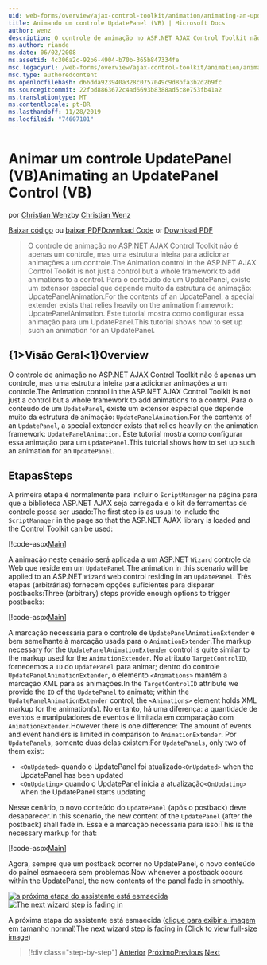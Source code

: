 ```yaml
---
uid: web-forms/overview/ajax-control-toolkit/animation/animating-an-updatepanel-control-vb
title: Animando um controle UpdatePanel (VB) | Microsoft Docs
author: wenz
description: O controle de animação no ASP.NET AJAX Control Toolkit não é apenas um controle, mas uma estrutura inteira para adicionar animações a um controle. Para o conteúdo de um...
ms.author: riande
ms.date: 06/02/2008
ms.assetid: 4c306a2c-92b6-4904-b70b-365b847334fe
msc.legacyurl: /web-forms/overview/ajax-control-toolkit/animation/animating-an-updatepanel-control-vb
msc.type: authoredcontent
ms.openlocfilehash: d66dda923940a328c0757049c9d8bfa3b2d2b9fc
ms.sourcegitcommit: 22fbd8863672c4ad6693b8388ad5c8e753fb41a2
ms.translationtype: MT
ms.contentlocale: pt-BR
ms.lasthandoff: 11/28/2019
ms.locfileid: "74607101"
---
```

# <a name="animating-an-updatepanel-control-vb"></a><span data-ttu-id="2eb4b-104">Animar um controle UpdatePanel (VB)</span><span class="sxs-lookup"><span data-stu-id="2eb4b-104">Animating an UpdatePanel Control (VB)</span></span>

<span data-ttu-id="2eb4b-105">por [Christian Wenz](https://github.com/wenz)</span><span class="sxs-lookup"><span data-stu-id="2eb4b-105">by [Christian Wenz](https://github.com/wenz)</span></span>

<span data-ttu-id="2eb4b-106">[Baixar código](https://download.microsoft.com/download/9/3/f/93f8daea-bebd-4821-833b-95205389c7d0/UpdatePanelAnimation1.vb.zip) ou [baixar PDF](https://download.microsoft.com/download/b/6/a/b6ae89ee-df69-4c87-9bfb-ad1eb2b23373/updatepanelanimation1VB.pdf)</span><span class="sxs-lookup"><span data-stu-id="2eb4b-106">[Download Code](https://download.microsoft.com/download/9/3/f/93f8daea-bebd-4821-833b-95205389c7d0/UpdatePanelAnimation1.vb.zip) or [Download PDF](https://download.microsoft.com/download/b/6/a/b6ae89ee-df69-4c87-9bfb-ad1eb2b23373/updatepanelanimation1VB.pdf)</span></span>

> <span data-ttu-id="2eb4b-107">O controle de animação no ASP.NET AJAX Control Toolkit não é apenas um controle, mas uma estrutura inteira para adicionar animações a um controle.</span><span class="sxs-lookup"><span data-stu-id="2eb4b-107">The Animation control in the ASP.NET AJAX Control Toolkit is not just a control but a whole framework to add animations to a control.</span></span> <span data-ttu-id="2eb4b-108">Para o conteúdo de um UpdatePanel, existe um extensor especial que depende muito da estrutura de animação: UpdatePanelAnimation.</span><span class="sxs-lookup"><span data-stu-id="2eb4b-108">For the contents of an UpdatePanel, a special extender exists that relies heavily on the animation framework: UpdatePanelAnimation.</span></span> <span data-ttu-id="2eb4b-109">Este tutorial mostra como configurar essa animação para um UpdatePanel.</span><span class="sxs-lookup"><span data-stu-id="2eb4b-109">This tutorial shows how to set up such an animation for an UpdatePanel.</span></span>

## <a name="overview"></a><span data-ttu-id="2eb4b-110">{1&gt;Visão Geral&lt;1}</span><span class="sxs-lookup"><span data-stu-id="2eb4b-110">Overview</span></span>

<span data-ttu-id="2eb4b-111">O controle de animação no ASP.NET AJAX Control Toolkit não é apenas um controle, mas uma estrutura inteira para adicionar animações a um controle.</span><span class="sxs-lookup"><span data-stu-id="2eb4b-111">The Animation control in the ASP.NET AJAX Control Toolkit is not just a control but a whole framework to add animations to a control.</span></span> <span data-ttu-id="2eb4b-112">Para o conteúdo de um `UpdatePanel`, existe um extensor especial que depende muito da estrutura de animação: `UpdatePanelAnimation`.</span><span class="sxs-lookup"><span data-stu-id="2eb4b-112">For the contents of an `UpdatePanel`, a special extender exists that relies heavily on the animation framework: `UpdatePanelAnimation`.</span></span> <span data-ttu-id="2eb4b-113">Este tutorial mostra como configurar essa animação para um `UpdatePanel`.</span><span class="sxs-lookup"><span data-stu-id="2eb4b-113">This tutorial shows how to set up such an animation for an `UpdatePanel`.</span></span>

## <a name="steps"></a><span data-ttu-id="2eb4b-114">Etapas</span><span class="sxs-lookup"><span data-stu-id="2eb4b-114">Steps</span></span>

<span data-ttu-id="2eb4b-115">A primeira etapa é normalmente para incluir o `ScriptManager` na página para que a biblioteca ASP.NET AJAX seja carregada e o kit de ferramentas de controle possa ser usado:</span><span class="sxs-lookup"><span data-stu-id="2eb4b-115">The first step is as usual to include the `ScriptManager` in the page so that the ASP.NET AJAX library is loaded and the Control Toolkit can be used:</span></span>

[!code-aspx[Main](animating-an-updatepanel-control-vb/samples/sample1.aspx)]

<span data-ttu-id="2eb4b-116">A animação neste cenário será aplicada a um ASP.NET `Wizard` controle da Web que reside em um `UpdatePanel`.</span><span class="sxs-lookup"><span data-stu-id="2eb4b-116">The animation in this scenario will be applied to an ASP.NET `Wizard` web control residing in an `UpdatePanel`.</span></span> <span data-ttu-id="2eb4b-117">Três etapas (arbitrárias) fornecem opções suficientes para disparar postbacks:</span><span class="sxs-lookup"><span data-stu-id="2eb4b-117">Three (arbitrary) steps provide enough options to trigger postbacks:</span></span>

[!code-aspx[Main](animating-an-updatepanel-control-vb/samples/sample2.aspx)]

<span data-ttu-id="2eb4b-118">A marcação necessária para o controle de `UpdatePanelAnimationExtender` é bem semelhante à marcação usada para o `AnimationExtender`.</span><span class="sxs-lookup"><span data-stu-id="2eb4b-118">The markup necessary for the `UpdatePanelAnimationExtender` control is quite similar to the markup used for the `AnimationExtender`.</span></span> <span data-ttu-id="2eb4b-119">No atributo `TargetControlID`, fornecemos a `ID` do `UpdatePanel` para animar; dentro do controle `UpdatePanelAnimationExtender`, o elemento `<Animations>` mantém a marcação XML para as animações.</span><span class="sxs-lookup"><span data-stu-id="2eb4b-119">In the `TargetControlID` attribute we provide the `ID` of the `UpdatePanel` to animate; within the `UpdatePanelAnimationExtender` control, the `<Animations>` element holds XML markup for the animation(s).</span></span> <span data-ttu-id="2eb4b-120">No entanto, há uma diferença: a quantidade de eventos e manipuladores de eventos é limitada em comparação com `AnimationExtender`.</span><span class="sxs-lookup"><span data-stu-id="2eb4b-120">However there is one difference: The amount of events and event handlers is limited in comparison to `AnimationExtender`.</span></span> <span data-ttu-id="2eb4b-121">Por `UpdatePanels`, somente duas delas existem:</span><span class="sxs-lookup"><span data-stu-id="2eb4b-121">For `UpdatePanels`, only two of them exist:</span></span>

- <span data-ttu-id="2eb4b-122">`<OnUpdated>` quando o UpdatePanel foi atualizado</span><span class="sxs-lookup"><span data-stu-id="2eb4b-122">`<OnUpdated>` when the UpdatePanel has been updated</span></span>
- <span data-ttu-id="2eb4b-123">`<OnUpdating>` quando o UpdatePanel inicia a atualização</span><span class="sxs-lookup"><span data-stu-id="2eb4b-123">`<OnUpdating>` when the UpdatePanel starts updating</span></span>

<span data-ttu-id="2eb4b-124">Nesse cenário, o novo conteúdo do `UpdatePanel` (após o postback) deve desaparecer.</span><span class="sxs-lookup"><span data-stu-id="2eb4b-124">In this scenario, the new content of the `UpdatePanel` (after the postback) shall fade in.</span></span> <span data-ttu-id="2eb4b-125">Essa é a marcação necessária para isso:</span><span class="sxs-lookup"><span data-stu-id="2eb4b-125">This is the necessary markup for that:</span></span>

[!code-aspx[Main](animating-an-updatepanel-control-vb/samples/sample3.aspx)]

<span data-ttu-id="2eb4b-126">Agora, sempre que um postback ocorrer no UpdatePanel, o novo conteúdo do painel esmaecerá sem problemas.</span><span class="sxs-lookup"><span data-stu-id="2eb4b-126">Now whenever a postback occurs within the UpdatePanel, the new contents of the panel fade in smoothly.</span></span>

<span data-ttu-id="2eb4b-127">[![a próxima etapa do assistente está esmaecida](animating-an-updatepanel-control-vb/_static/image2.png)](animating-an-updatepanel-control-vb/_static/image1.png)</span><span class="sxs-lookup"><span data-stu-id="2eb4b-127">[![The next wizard step is fading in](animating-an-updatepanel-control-vb/_static/image2.png)](animating-an-updatepanel-control-vb/_static/image1.png)</span></span>

<span data-ttu-id="2eb4b-128">A próxima etapa do assistente está esmaecida ([clique para exibir a imagem em tamanho normal](animating-an-updatepanel-control-vb/_static/image3.png))</span><span class="sxs-lookup"><span data-stu-id="2eb4b-128">The next wizard step is fading in ([Click to view full-size image](animating-an-updatepanel-control-vb/_static/image3.png))</span></span>

> [!div class="step-by-step"]
> <span data-ttu-id="2eb4b-129">[Anterior](changing-an-animation-using-client-side-code-vb.md)
> [Próximo](dynamically-controlling-updatepanel-animations-vb.md)</span><span class="sxs-lookup"><span data-stu-id="2eb4b-129">[Previous](changing-an-animation-using-client-side-code-vb.md)
[Next](dynamically-controlling-updatepanel-animations-vb.md)</span></span>

